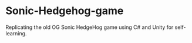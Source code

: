 # Sonic-Hedgehog-game

Replicating the old OG Sonic HedgeHog game using C# and Unity for self-learning.
